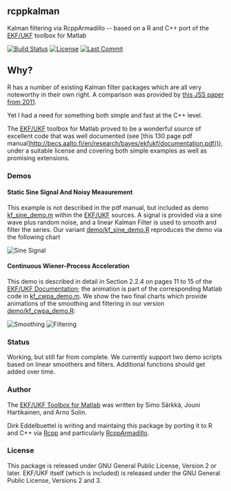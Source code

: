 ## rcppkalman

Kalman filtering via RcppArmadillo -- based on a R and C++ port of the 
[EKF/UKF](http://becs.aalto.fi/en/research/bayes/ekfukf/) toolbox for Matlab

[![Build Status](https://travis-ci.org/eddelbuettel/rcppkalman.svg)](https://travis-ci.org/eddelbuettel/rcppkalman) 
[![License](http://img.shields.io/badge/license-GPL%20%28%3E=%202%29-brightgreen.svg?style=flat)](http://www.gnu.org/licenses/gpl-2.0.html) 
[![Last Commit](https://img.shields.io/github/last-commit/eddelbuettel/rcppkalman)](https://github.com/eddelbuettel/rcppkalman)

## Why?

R has a number of existing Kalman filter packages which are all very
noteworthy in their own right. A comparison was provided by
[this JSS paper from 2011](http://www.jstatsoft.org/v39/i02).

Yet I had a need for something both simple and fast at the C++ level.

The [EKF/UKF](http://becs.aalto.fi/en/research/bayes/ekfukf/) toolbox for
Matlab proved to be a wonderful source of excellent code that was well
documented (see [this 130 page pdf manual]http://becs.aalto.fi/en/research/bayes/ekfukf/documentation.pdf()),
under a suitable license and covering both simple examples as
well as promising extensions.

### Demos

#### Static Sine Signal And Noisy Measurement

This example is not described in the pdf manual, but included as demo
[kf_sine_demo.m](https://github.com/eddelbuettel/rcppkalman/blob/master/inst/ekfukf/demos/kf_sine_demo/kf_sine_demo.m) within the
[EKF/UKF](http://becs.aalto.fi/en/research/bayes/ekfukf/) sources. A signal
is provided via a sine wave plus random noise, and a linear Kalman Filter is
used to smooth and filter the series. Our variant
[demo/kf_sine_demo.R](https://github.com/eddelbuettel/rcppkalman/blob/master/demo/kf_sine_demo.R)
reproduces the demo via the following chart

![Sine Signal](http://eddelbuettel.github.io/rcppkalman/kf_sine_demo.png)

#### Continuous Wiener-Process Acceleration

This demo is described in detail in Section 2.2.4 on pages 11 to 15 of the 
[EKF/UKF Documentation](https://github.com/eddelbuettel/rcppkalman/blob/master/inst/ekfukf/ekfukf-documentation.pdf); 
the animation is part of the corresponding Matlab code in
[kf_cwpa_demo.m](https://github.com/eddelbuettel/rcppkalman/blob/master/inst/ekfukf/demos/kf_cwpa_demo/kf_cwpa_demo.m). We
show the two final charts which provide animations of the smoothing and
filtering in our version [demo/kf_cwpa_demo.R](https://github.com/eddelbuettel/rcppkalman/blob/master/demo/kf_cwpa_demo.R):

![Smoothing](http://eddelbuettel.github.io/rcppkalman/cwpa_smooth.gif)
![Filtering](http://eddelbuettel.github.io/rcppkalman/cwpa_filter.gif)

### Status

Working, but still far from complete.  We currently support two demo scripts
based on linear smoothers and filters.  Additional functions should get added
over time.

### Author

The [EKF/UKF Toolbox for Matlab](http://becs.aalto.fi/en/research/bayes/ekfukf) 
was written by Simo Särkkä, Jouni Hartikainen, and Arno Solin.

Dirk Eddelbuettel is writing and maintaing this package by porting it to R and
C++ via [Rcpp](https://github.com/RcppCore/Rcpp) and particularly [RcppArmadillo](https://github.com/RcppCore/RcppArmadillo).

### License

This package is released under GNU General Public License, Version 2 or
later. EKF/UKF itself (which is included) is released under the GNU General
Public License, Versions 2 and 3.


